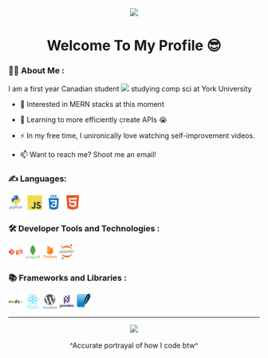 <div id="header" align="center">
<img src="https://media.giphy.com/media/Nx0rz3jtxtEre/giphy.gif" width="700"/>
</div>
<h1 align="center">
  Welcome To My Profile 😎
</h1>

### :man_technologist: About Me :
I am a first year Canadian student <img src="https://media.giphy.com/media/lvzdeWk12qjmM/giphy.gif" width="25"> studying comp sci at York University
- :telescope: Interested in MERN stacks at this moment

- :seedling: Learning to more efficiently create APIs 😭

- :zap: In my free time, I unironically love watching self-improvement videos.

- :mailbox: Want to reach me? Shoot me an email!

### :writing_hand: Languages:
<div>
  <img src="https://github.com/devicons/devicon/blob/master/icons/python/python-original-wordmark.svg" title="Python" alt="Python" width="30" height="30"/>&nbsp;
  <img src="https://github.com/devicons/devicon/blob/master/icons/javascript/javascript-original.svg" title="JavaScript" alt="JavaScript" width="30" height="30"/>&nbsp;
  <img src="https://github.com/devicons/devicon/blob/master/icons/css3/css3-plain-wordmark.svg"  title="CSS3" alt="CSS" width="30" height="30"/>&nbsp;
  <img src="https://github.com/devicons/devicon/blob/master/icons/html5/html5-original.svg" title="HTML5" alt="HTML" width="30" height="30"/>&nbsp;
</div>

### :hammer_and_wrench: Developer Tools and Technologies :
<div>
  <img src="https://github.com/devicons/devicon/blob/master/icons/git/git-plain-wordmark.svg" title="Git" **alt="Git" width="30" height="30"/>
  <img src="https://github.com/devicons/devicon/blob/master/icons/mongodb/mongodb-plain-wordmark.svg" title="MongoDB" **alt="MongoDB" width="30" height="30"/>
  <img src="https://github.com/devicons/devicon/blob/master/icons/firebase/firebase-plain-wordmark.svg" title="Firebase" **alt="Firebase" width="30" height="30"/>
  <img src="https://github.com/devicons/devicon/blob/master/icons/jupyter/jupyter-original-wordmark.svg" title="Jupyter Notebooks" **alt="Jupyter Notebooks" width="30"
</div>

### :books: Frameworks and Libraries :
<div>
  <img src="https://github.com/devicons/devicon/blob/master/icons/nodejs/nodejs-original-wordmark.svg" title="Node.JS" **alt="Node.JS" width="30" height="30"/>
  <img src="https://github.com/devicons/devicon/blob/master/icons/react/react-original-wordmark.svg" title="ReactJS" **alt="ReactJS" width="30" height="30"/>
  <img src="https://github.com/devicons/devicon/blob/master/icons/wordpress/wordpress-original.svg" title="Wordpress" **alt="Wordpress" width="30" height="30"/>
  <img src="https://github.com/devicons/devicon/blob/master/icons/pandas/pandas-original-wordmark.svg" title="Pandas" **alt="Pandas" width="30" height="30"/>
  <img src="https://github.com/devicons/devicon/blob/master/icons/sqlite/sqlite-original.svg" title="SQLite"  alt="MySQLite" width="30" height="30"/>&nbsp;
</div>

---
<div id="funny" align="center">
  <img src="https://media.giphy.com/media/7J4P7cUur2DlErijp3/giphy.gif" width="500"/>
</div>
<p align="center">
  ^Accurate portrayal of how I code btw^
</p>
